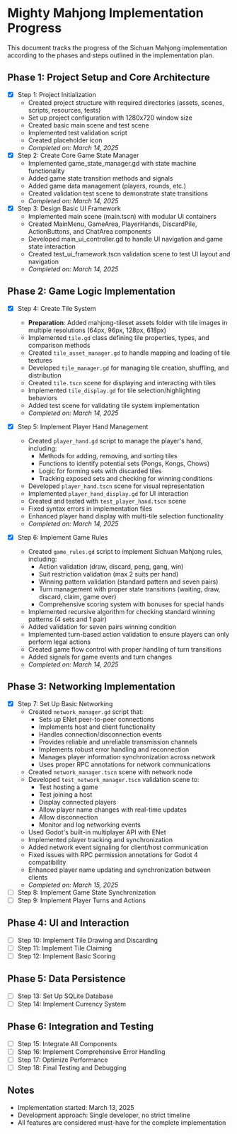 # Mighty Mahjong Implementation Progress

This document tracks the progress of the Sichuan Mahjong implementation according to the phases and steps outlined in the implementation plan.

## Phase 1: Project Setup and Core Architecture
- [x] Step 1: Project Initialization
  - Created project structure with required directories (assets, scenes, scripts, resources, tests)
  - Set up project configuration with 1280x720 window size
  - Created basic main scene and test scene
  - Implemented test validation script
  - Created placeholder icon
  - *Completed on: March 14, 2025*
- [x] Step 2: Create Core Game State Manager
  - Implemented game_state_manager.gd with state machine functionality
  - Added game state transition methods and signals
  - Added game data management (players, rounds, etc.)
  - Created validation test scene to demonstrate state transitions
  - *Completed on: March 14, 2025*
- [x] Step 3: Design Basic UI Framework
  - Implemented main scene (main.tscn) with modular UI containers
  - Created MainMenu, GameArea, PlayerHands, DiscardPile, ActionButtons, and ChatArea components
  - Developed main_ui_controller.gd to handle UI navigation and game state interaction
  - Created test_ui_framework.tscn validation scene to test UI layout and navigation
  - *Completed on: March 14, 2025*

## Phase 2: Game Logic Implementation
- [x] Step 4: Create Tile System
  - **Preparation**: Added mahjong-tileset assets folder with tile images in multiple resolutions (64px, 96px, 128px, 618px)
  - Implemented `tile.gd` class defining tile properties, types, and comparison methods
  - Created `tile_asset_manager.gd` to handle mapping and loading of tile textures
  - Developed `tile_manager.gd` for managing tile creation, shuffling, and distribution
  - Created `tile.tscn` scene for displaying and interacting with tiles
  - Implemented `tile_display.gd` for tile selection/highlighting behaviors
  - Added test scene for validating tile system implementation
  - *Completed on: March 14, 2025*

- [x] Step 5: Implement Player Hand Management 
  - Created `player_hand.gd` script to manage the player's hand, including:
	- Methods for adding, removing, and sorting tiles
	- Functions to identify potential sets (Pongs, Kongs, Chows)
	- Logic for forming sets with discarded tiles
	- Tracking exposed sets and checking for winning conditions
  - Developed `player_hand.tscn` scene for visual representation
  - Implemented `player_hand_display.gd` for UI interaction
  - Created and tested with `test_player_hand.tscn` scene
  - Fixed syntax errors in implementation files
  - Enhanced player hand display with multi-tile selection functionality
  - *Completed on: March 14, 2025*

- [x] Step 6: Implement Game Rules
  - Created `game_rules.gd` script to implement Sichuan Mahjong rules, including:
	- Action validation (draw, discard, peng, gang, win)
	- Suit restriction validation (max 2 suits per hand)
	- Winning pattern validation (standard pattern and seven pairs)
	- Turn management with proper state transitions (waiting, draw, discard, claim, game over)
	- Comprehensive scoring system with bonuses for special hands
  - Implemented recursive algorithm for checking standard winning patterns (4 sets and 1 pair)
  - Added validation for seven pairs winning condition
  - Implemented turn-based action validation to ensure players can only perform legal actions
  - Created game flow control with proper handling of turn transitions
  - Added signals for game events and turn changes
  - *Completed on: March 14, 2025*

## Phase 3: Networking Implementation
- [x] Step 7: Set Up Basic Networking
  - Created `network_manager.gd` script that:
	- Sets up ENet peer-to-peer connections
	- Implements host and client functionality
	- Handles connection/disconnection events
	- Provides reliable and unreliable transmission channels
	- Implements robust error handling and reconnection
	- Manages player information synchronization across network
	- Uses proper RPC annotations for network communications
  - Created `network_manager.tscn` scene with network node
  - Developed `test_network_manager.tscn` validation scene to:
	- Test hosting a game
	- Test joining a host
	- Display connected players
	- Allow player name changes with real-time updates
	- Allow disconnection
	- Monitor and log networking events
  - Used Godot's built-in multiplayer API with ENet
  - Implemented player tracking and synchronization
  - Added network event signaling for client/host communication
  - Fixed issues with RPC permission annotations for Godot 4 compatibility
  - Enhanced player name updating and synchronization between clients
  - *Completed on: March 15, 2025*
- [ ] Step 8: Implement Game State Synchronization
- [ ] Step 9: Implement Player Turns and Actions

## Phase 4: UI and Interaction
- [ ] Step 10: Implement Tile Drawing and Discarding
- [ ] Step 11: Implement Tile Claiming
- [ ] Step 12: Implement Basic Scoring

## Phase 5: Data Persistence
- [ ] Step 13: Set Up SQLite Database
- [ ] Step 14: Implement Currency System

## Phase 6: Integration and Testing
- [ ] Step 15: Integrate All Components
- [ ] Step 16: Implement Comprehensive Error Handling
- [ ] Step 17: Optimize Performance
- [ ] Step 18: Final Testing and Debugging

## Notes
- Implementation started: March 13, 2025
- Development approach: Single developer, no strict timeline
- All features are considered must-have for the complete implementation
